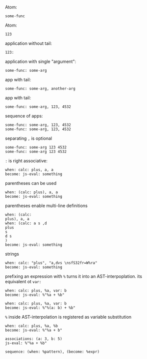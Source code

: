 Atom:

```oa
some-func
```

Atom:

```oa
123
```

application without tail:

```oa
123:
```

application with single "argument":

```oa
some-func: some-arg
```

app with tail:

```oa
some-func: some-arg, another-arg
```

app with tail:

```oa
some-func: some-arg, 123, 4532
```

sequence of apps:

```oa
some-func: some-arg, 123, 4532
some-func: some-arg, 123, 4532
```

separating `,` is optional

```oa
some-func: some-arg 123 4532
some-func: some-arg 123 4532
```

`:` is right associative:

```oa
when: calc: plus, a, a
become: js-eval: something
```

parentheses can be used

```oa
when: (calc: plus), a, a
become: js-eval: something
```

parentheses enable multi-line definitions

```oa
when: (calc:
plus), a, a
when: (calc: a s ,d
plus
s
d s
)
become: js-eval: something
```

strings

```oa
when: calc: "plus", "a,dvs \nsfS32fr=W%ra"
become: js-eval: something
```

prefixing an expression with `%` turns it into an AST-interpoplation. its equivalent ot `var: `

```oa
when: calc: plus, %a, var: b
become: js-eval: %"%a + %b"
```

```oa
when: calc: plus, %a, var: b
become: js-eval: %"%(a: b) + %b"
```

`%` inside AST-interpolation is registered as variable substitution

```oa
when: calc: plus, %a, %b
become: js-eval: %"%a + b"
```

```oa
associations: (a: 3, b: 5)
js-eval: %"%a + %b"
```

```oa
sequence: (when: %pattern), (become: %expr)
```